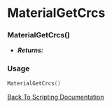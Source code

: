 # MaterialGetCrcs

### MaterialGetCrcs()
- ***Returns:*** 

### Usage

```Lua
MaterialGetCrcs()
```


[Back To Scripting Documentation](../README.md)
